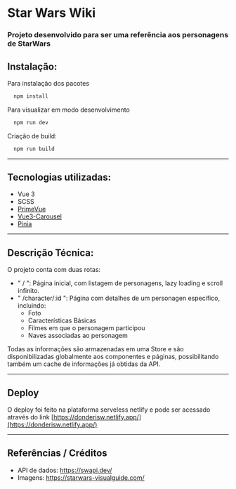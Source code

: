 # Star Wars Wiki

### Projeto desenvolvido para ser uma referência aos personagens de StarWars

## Instalação:

Para instalação dos pacotes

```sh
  npm install
```

Para visualizar em modo desenvolvimento

```sh
  npm run dev
```

Criação de build:

```sh
  npm run build
```

---

## Tecnologias utilizadas:

- Vue 3
- SCSS
- [PrimeVue](https://www.primefaces.org/primevue/)
- [Vue3-Carousel](https://ismail9k.github.io/vue3-carousel/)
- [Pinia](https://pinia.vuejs.org/)

---

## Descrição Técnica:

O projeto conta com duas rotas:

- " / ": Página inicial, com listagem de personagens, lazy loading e scroll infinito.
- " /character/:id ": Página com detalhes de um personagen específico, incluindo:
  - Foto
  - Características Básicas
  - Filmes em que o personagem participou
  - Naves associadas ao personagem

Todas as informações são armazenadas em uma Store e são disponibilizadas globalmente aos componentes e páginas, possibilitando também um cache de informações já obtidas da API.

---

## Deploy

O deploy foi feito na plataforma serveless netlify e pode ser acessado através do link [https://donderisw.netlify.app/](https://donderisw.netlify.app/)

---

## Referências / Créditos

- API de dados: https://swapi.dev/
- Imagens: https://starwars-visualguide.com/
